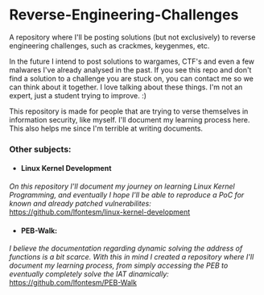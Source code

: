 # Reverse-Engineering-Challenges
A repository where I'll be posting solutions (but not exclusively) to reverse engineering challenges, such as crackmes, keygenmes, etc.

In the future I intend to post solutions to wargames, CTF's and even a few malwares I've already analysed in the past. If you see this repo and don't find a solution to a challenge you are stuck on, you can contact me so we can think about it together. I love talking about these things. I'm not an expert, just a student trying to improve. :)

This repository is made for people that are trying to verse themselves in information security, like myself. I'll document my learning process here. This also helps me since I'm terrible at writing documents.

### Other subjects:
* #### Linux Kernel Development
 _On this repository I'll document my journey on learning Linux Kernel Programming, and eventually I hope I'll be able to reproduce a PoC for known and already    patched vulnerabilites:_ https://github.com/lfontesm/linux-kernel-development

* #### PEB-Walk:
 _I believe the documentation regarding dynamic solving the address of functions is a bit scarce. With this in mind I created a repository where I'll document my learning process, from simply accessing the PEB to eventually completely solve the IAT dinamically:_ https://github.com/lfontesm/PEB-Walk
